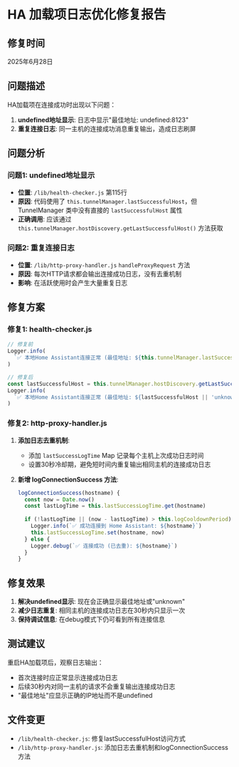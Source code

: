 # HA 加载项日志优化修复报告

## 修复时间
2025年6月28日

## 问题描述
HA加载项在连接成功时出现以下问题：
1. **undefined地址显示**: 日志中显示"最佳地址: undefined:8123"
2. **重复连接日志**: 同一主机的连接成功消息重复输出，造成日志刷屏

## 问题分析

### 问题1: undefined地址显示
- **位置**: `/lib/health-checker.js` 第115行
- **原因**: 代码使用了 `this.tunnelManager.lastSuccessfulHost`，但 TunnelManager 类中没有直接的 `lastSuccessfulHost` 属性
- **正确调用**: 应该通过 `this.tunnelManager.hostDiscovery.getLastSuccessfulHost()` 方法获取

### 问题2: 重复连接日志
- **位置**: `/lib/http-proxy-handler.js` `handleProxyRequest` 方法
- **原因**: 每次HTTP请求都会输出连接成功日志，没有去重机制
- **影响**: 在活跃使用时会产生大量重复日志

## 修复方案

### 修复1: health-checker.js
```javascript
// 修复前
Logger.info(
  `✅ 本地Home Assistant连接正常 (最佳地址: ${this.tunnelManager.lastSuccessfulHost}:${config.local_ha_port})`
)

// 修复后  
const lastSuccessfulHost = this.tunnelManager.hostDiscovery.getLastSuccessfulHost()
Logger.info(
  `✅ 本地Home Assistant连接正常 (最佳地址: ${lastSuccessfulHost || 'unknown'}:${config.local_ha_port})`
)
```

### 修复2: http-proxy-handler.js
1. **添加日志去重机制**:
   - 添加 `lastSuccessLogTime` Map 记录每个主机上次成功日志时间
   - 设置30秒冷却期，避免短时间内重复输出相同主机的连接成功日志

2. **新增 logConnectionSuccess 方法**:
   ```javascript
   logConnectionSuccess(hostname) {
     const now = Date.now()
     const lastLogTime = this.lastSuccessLogTime.get(hostname)
     
     if (!lastLogTime || (now - lastLogTime) > this.logCooldownPeriod) {
       Logger.info(`✅ 成功连接到 Home Assistant: ${hostname}`)
       this.lastSuccessLogTime.set(hostname, now)
     } else {
       Logger.debug(`✅ 连接成功 (已去重): ${hostname}`)
     }
   }
   ```

## 修复效果
1. **解决undefined显示**: 现在会正确显示最佳地址或"unknown"
2. **减少日志重复**: 相同主机的连接成功日志在30秒内只显示一次
3. **保持调试信息**: 在debug模式下仍可看到所有连接信息

## 测试建议
重启HA加载项后，观察日志输出：
- 首次连接时应正常显示连接成功日志
- 后续30秒内对同一主机的请求不会重复输出连接成功日志
- "最佳地址"应显示正确的IP地址而不是undefined

## 文件变更
- `/lib/health-checker.js`: 修复lastSuccessfulHost访问方式
- `/lib/http-proxy-handler.js`: 添加日志去重机制和logConnectionSuccess方法
